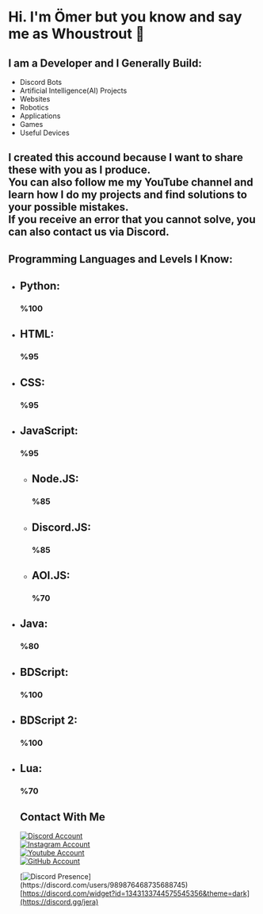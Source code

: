 # Hi. I'm Ömer but you know and say me as Whoustrout 👋
## I am a Developer and I Generally Build: 
<ul>
  
  <li>Discord Bots</li>
  <li>Artificial Intelligence(AI) Projects</li> 
  <li>Websites</li>
  <li>Robotics</li>
  <li>Applications</li>
  <li>Games</li>
  <li>Useful Devices</li> 
</ul>
    

<h2>
  I created this accound because I want to share these with you as I produce.<br>
  You can also follow me my YouTube channel and learn how I do my projects and find solutions to your possible mistakes. <br>
  If you receive an error that you cannot solve, you can also contact us via Discord.
</h2>


## Programming Languages and Levels I Know:
<ul>

<li><h2>Python: </h2><h3>%100</h3></li>
<li><h2>HTML: </h2><h3>%95</h3></li>
<li><h2>CSS: </h2><h3>%95</h3></li>
<li>
  <h2>JavaScript: </h2><h3>%95</h3>
  <ul type="circle">
    <li><h2>Node.JS: </h2><h3>%85</h3></li>
    <li><h2>Discord.JS: </h2><h3>%85</h3></li>
    <li><h2>AOI.JS: </h2><h3>%70</h3></li>
  </ul>
</li>
<li><h2>Java: </h2><h3>%80</h3></li>
<li><h2>BDScript: </h2><h3>%100</h3></li>
<li><h2>BDScript 2: </h2><h3>%100</h3></li>
<li><h2>Lua: </h2><h3>%70</h3></li>


## Contact With Me
<a href="https://discord.com/users/989876468735688745"> 
    <img src="https://img.shields.io/badge/Discord-000000?style=for-the-badge&logo=discord&logoColor=white" title="Discord Account"  alt="Discord Account"/>
</a>
<br>
<a href="https://www.instagram.com/whoustrout"> 
    <img src="https://img.shields.io/badge/Instagram-000000?style=for-the-badge&logo=instagram&logoColor=white" title="Instagram Account"  alt="Instagram Account"/>
</a>
<br>
<a href="https://www.youtube.com/@Whoustrout"> 
    <img src="https://img.shields.io/badge/YouTube-000000?style=for-the-badge&logo=youtube&logoColor=white" title="Youtube Account"  alt="Youtube Account"/>
</a>
<br>
<a href="https://www.github.com/Whoustrout"> 
    <img src="https://img.shields.io/badge/GitHub-000000?style=for-the-badge&logo=github&logoColor=white" title="GitHub Account"  alt="GitHub Account"/>
</a>

[![Discord Presence](https://lanyard-profile-readme.vercel.app/api/989876468735688745?theme=dark&bg=000000&animated=false&hideDiscrim=true&borderRadius=30px&idleMessage=Probably%20doing%20something%20else...)](https://discord.com/users/989876468735688745)
[https://discord.com/widget?id=1343133744575545356&theme=dark](https://discord.gg/jera)
